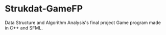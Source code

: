 # Strukdat-GameFP
Data Structure and Algorithm Analysis's final project
Game program made in C++ and SFML. 
